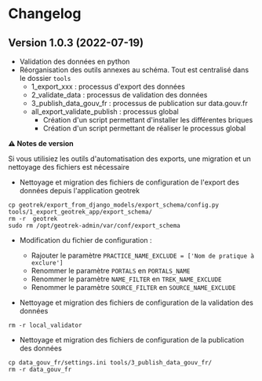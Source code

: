 # Changelog


## Version 1.0.3 (2022-07-19)

 * Validation des données en python
 * Réorganisation des outils annexes au schéma. Tout est centralisé dans le dossier `tools`
   * 1_export_xxx : processus d'export des données
   * 2_validate_data : processus de validation des données
   * 3_publish_data_gouv_fr : processus de publication sur data.gouv.fr
   * all_export_validate_publish : processus global
     * Création d'un script permettant d'installer les différentes briques
     * Création d'un script permettant de réaliser le processus global


**⚠️ Notes de version**

Si vous utilisiez les outils d'automatisation des exports, une migration et un nettoyage des fichiers est nécessaire


 * Nettoyage et migration des fichiers de configuration de l'export des données depuis l'application geotrek

```shell
cp geotrek/export_from_django_models/export_schema/config.py tools/1_export_geotrek_app/export_schema/
rm -r  geotrek
sudo rm /opt/geotrek-admin/var/conf/export_schema
```

 * Modification du fichier de configuration :
    * Rajouter le paramètre `PRACTICE_NAME_EXCLUDE = ['Nom de pratique à exclure']`
    * Renommer le paramètre `PORTALS` en `PORTALS_NAME`
    * Renommer le paramètre `NAME_FILTER` en `TREK_NAME_EXCLUDE`
    * Renommer le paramètre `SOURCE_FILTER` en `SOURCE_NAME_EXCLUDE`



 * Nettoyage et migration des fichiers de configuration de la validation des données

```shell
rm -r local_validator
```

 * Nettoyage et migration des fichiers de configuration de la publication des données

```shell
cp data_gouv_fr/settings.ini tools/3_publish_data_gouv_fr/
rm -r data_gouv_fr
```
